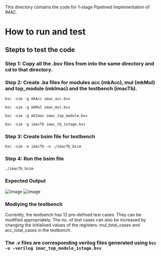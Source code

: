 
This directory contains the code for 1-stage Pipelined Implementation of IMAC.

# How to run and test

## Stepts to test the code
### Step 1: Copy all the .bsv files from into the same directory and cd to that directory.
### Step 2: Create .ba files for modules acc (mkAcc), mul (mkMul) and top_module (mkImac) and the testbench (imacTb). 
```bsc -sim -g mkAcc imac_acc.bsv```

```bsc -sim -g mkMul imac_mul.bsv```

```bsc -sim -g mkImac imac_top_module.bsv```

```bsc -sim -g imacTb imac_tb_1stage.bsv```

### Step 3: Create bsim file for testbench
```bsc -sim -e imacTb -o ./imacTb_bsim```

### Step 4: Run the bsim file
```./imacTb_bsim```

### Expected Output
![image](https://github.com/ee20b117/CAD-for-VLSI/assets/104497659/c2624b33-4032-4132-9475-a26acfc74c9c)
![image](https://github.com/ee20b117/CAD-for-VLSI/assets/104497659/be9799b5-3680-4fc3-ae48-f04104f99b9d)


### Modiying the testbench
Currently, the testbench has 12 pre-defined test cases. They can be modified appropriately. The no. of test cases can also be increased by changing the initialised values of the registers: mul_total_cases and acc_total_cases in the testbench.

### The .v files are corresponding verilog files generated using ```bsc -u -verilog imac_top_module_1stage.bsv``` 
